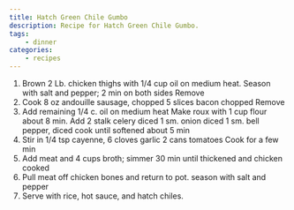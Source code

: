 ```yaml
---
title: Hatch Green Chile Gumbo
description: Recipe for Hatch Green Chile Gumbo.
tags:
    - dinner
categories:
    - recipes
---
```


1. Brown 2 Lb. chicken thighs with 1/4 cup oil on medium heat.
Season with salt and pepper; 2 min on both sides
Remove
2. Cook 8 oz andouille sausage, chopped
    5 slices bacon chopped
    Remove
3. Add remaining 1/4 c. oil on medium heat
Make roux with 1 cup flour about 8 min.
Add 2 stalk celery diced
1 sm. onion diced
1 sm. bell pepper, diced
cook until softened about 5 min
4. Stir in 1/4 tsp cayenne, 6 cloves garlic
2 cans tomatoes
Cook for a few min
5.  Add meat and 4 cups broth; simmer 30 min until thickened and chicken cooked
6. Pull meat off chicken bones and return to pot. season with salt and pepper
7. Serve with rice, hot sauce, and hatch chiles.